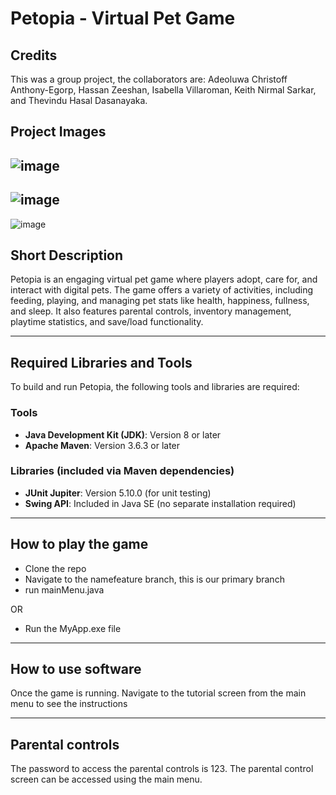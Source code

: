 # Petopia - Virtual Pet Game

## Credits
This was a group project, the collaborators are: Adeoluwa Christoff Anthony-Egorp, Hassan Zeeshan, Isabella Villaroman, Keith Nirmal Sarkar, and Thevindu Hasal Dasanayaka.

## Project Images
![image](https://github.com/user-attachments/assets/4c60c4de-893e-48a0-9fbd-33d0c5060a48) 
---
![image](https://github.com/user-attachments/assets/ede65c53-8f74-4642-a44c-f032130b1877)
---
![image](https://github.com/user-attachments/assets/93fd7501-60fd-49b9-9415-f12f28f16301)

## Short Description

Petopia is an engaging virtual pet game where players adopt, care for, and interact with digital pets. The game offers a variety of activities, including feeding, playing, and managing pet stats like health, happiness, fullness, and sleep. It also features parental controls, inventory management, playtime statistics, and save/load functionality.

---

## Required Libraries and Tools

To build and run Petopia, the following tools and libraries are required:

### Tools
- **Java Development Kit (JDK)**: Version 8 or later
- **Apache Maven**: Version 3.6.3 or later

### Libraries (included via Maven dependencies)
- **JUnit Jupiter**: Version 5.10.0 (for unit testing)
- **Swing API**: Included in Java SE (no separate installation required)

---

## How to play the game
- Clone the repo
- Navigate to the namefeature branch, this is our primary branch
- run mainMenu.java

OR 

- Run the MyApp.exe file

---

## How to use software
Once the game is running. Navigate to the tutorial screen from the main menu to see the instructions

---

## Parental controls
  The password to access the parental controls is 123. The parental control screen can be accessed using the main menu.
